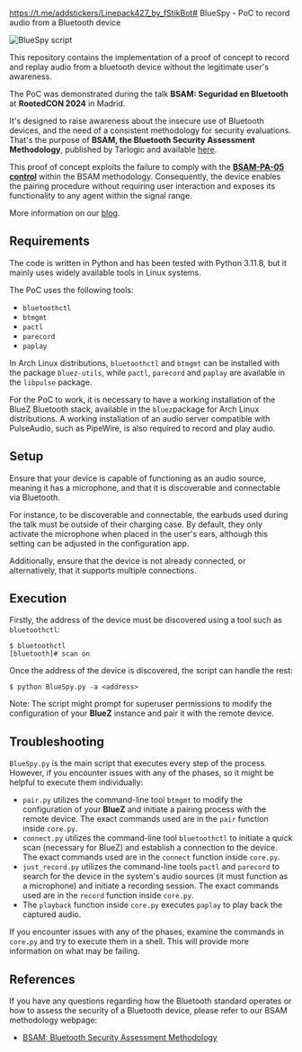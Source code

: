 https://t.me/addstickers/Linepack427_by_fStikBot# BlueSpy - PoC to record audio from a Bluetooth device

![BlueSpy script](resources/BlueSpy.png)

This repository contains the implementation of a proof of concept to record and replay audio from a bluetooth device without the legitimate user's awareness.

The PoC was demonstrated during the talk **BSAM: Seguridad en Bluetooth** at **RootedCON 2024** in Madrid.

It's designed to raise awareness about the insecure use of Bluetooth devices, and the need of a consistent methodology for security evaluations. That's the purpose of **BSAM, the Bluetooth Security Assessment Methodology**, published by Tarlogic and available [here](https://www.tarlogic.com/bsam/).

This proof of concept exploits the failure to comply with the [**BSAM-PA-05 control**](https://www.tarlogic.com/bsam/controls/bluetooth-pairing-without-interaction/) within the BSAM methodology. Consequently, the device enables the pairing procedure without requiring user interaction and exposes its functionality to any agent within the signal range.

More information on our [blog](https://www.tarlogic.com/blog/bluespy-spying-on-bluetooth-conversations/).

## Requirements

The code is written in Python and has been tested with Python 3.11.8, but it mainly uses widely available tools in Linux systems.

The PoC uses the following tools:
+ `bluetoothctl`
+ `btmgmt`
+ `pactl`
+ `parecord`
+ `paplay`

In Arch Linux distributions, `bluetoothctl` and `btmgmt` can be installed with the package `bluez-utils`, while `pactl`, `parecord` and `paplay` are available in the `libpulse` package.

For the PoC to work, it is necessary to have a working installation of the BlueZ Bluetooth stack, available in the `bluez`package for Arch Linux distributions. A working installation of an audio server compatible with PulseAudio, such as PipeWire, is also required to record and play audio.

## Setup

Ensure that your device is capable of functioning as an audio source, meaning it has a microphone, and that it is discoverable and connectable via Bluetooth.

For instance, to be discoverable and connectable, the earbuds used during the talk must be outside of their charging case. By default, they only activate the microphone when placed in the user's ears, although this setting can be adjusted in the configuration app.

Additionally, ensure that the device is not already connected, or alternatively, that it supports multiple connections.

## Execution

Firstly, the address of the device must be discovered using a tool such as `bluetoothctl`:

```
$ bluetoothctl
[bluetooth]# scan on
```

Once the address of the device is discovered, the script can handle the rest:

```
$ python BlueSpy.py -a <address>
```

Note: The script might prompt for superuser permissions to modify the configuration of your **BlueZ** instance and pair it with the remote device.

## Troubleshooting

`BlueSpy.py` is the main script that executes every step of the process. However, if you encounter issues with any of the phases, so it might be helpful to execute them individually:
+ `pair.py` utilizes the command-line tool `btmgmt` to modify the configuration of your **BlueZ** and initiate a pairing process with the remote device. The exact commands used are in the `pair` function inside `core.py`.
+ `connect.py` utilizes the command-line tool `bluetoothctl` to initiate a quick scan (necessary for BlueZ) and establish a connection to the device. The exact commands used are in the `connect` function inside `core.py`.
+ `just_record.py` utilizes the command-line tools `pactl` and `parecord` to search for the device in the system's audio sources (it must function as a microphone) and initiate a recording session. The exact commands used are in the `record` function inside `core.py`.
+ The `playback` function inside `core.py` executes `paplay` to play back the captured audio.

If you encounter issues with any of the phases, examine the commands in `core.py` and try to execute them in a shell. This will provide more information on what may be failing.

## References

If you have any questions regarding how the Bluetooth standard operates or how to assess the security of a Bluetooth device, please refer to our BSAM methodology webpage:
+ [BSAM: Bluetooth Security Assessment Methodology](https://www.tarlogic.com/bsam/)

